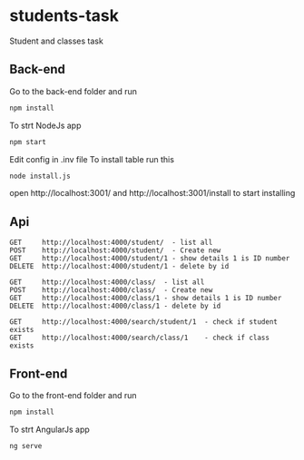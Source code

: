# students-task
Student and classes task

## Back-end 
Go to the back-end folder and run 
```bash
npm install 
```
To strt NodeJs app
```bash
npm start
```
Edit config in .inv file
To install table run this

```bash
node install.js
```

open http://localhost:3001/
and  http://localhost:3001/install to start installing

## Api
```
GET     http://localhost:4000/student/  - list all
POST    http://localhost:4000/student/  - Create new
GET     http://localhost:4000/student/1 - show details 1 is ID number
DELETE  http://localhost:4000/student/1 - delete by id

GET     http://localhost:4000/class/  - list all
POST    http://localhost:4000/class/  - Create new
GET     http://localhost:4000/class/1 - show details 1 is ID number
DELETE  http://localhost:4000/class/1 - delete by id

GET     http://localhost:4000/search/student/1  - check if student exists
GET     http://localhost:4000/search/class/1    - check if class exists
```

## Front-end 
Go to the front-end folder and run 
```bash
npm install 
```
To strt AngularJs app
```bash
ng serve
```
